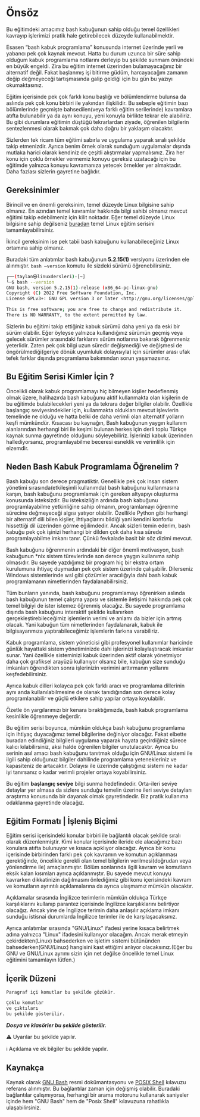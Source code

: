 # Önsöz

Bu eğitimdeki amacımız bash kabuğunun sahip olduğu temel özellikleri kavrayıp işlerimizi pratik hale getirebilecek düzeyde kullanabilmektir. 

Esasen “bash kabuk programlama” konusunda internet üzerinde yerli ve yabancı pek çok kaynak mevcut. Hatta bu durum uzunca bir süre sahip olduğum kabuk programlama notlarını derleyip bu şekilde sunmam önündeki en büyük engeldi. Zira bu eğitim internet üzerinden bulamayacağınız bir alternatif değil. Fakat başlanmış işi bitirme güdüm, harcayacağım zamanın değip değmeyeceği tartışmasında galip geldiği için bu gün bu yazıyı okumaktasınız. 

Eğitim içerisinde pek çok farklı konu başlığı ve bölümlendirme bulunsa da aslında pek çok konu birbiri ile yakından ilişkilidir. Bu sebeple eğitimin bazı bölümlerinde geçmişte bahsedilen(veya farklı eğitim serilerinde) kavramlara atıfta bulunabilir ya da aynı konuyu, yeni konuyla birlikte tekrar ele alabiliriz. Bu gibi durumlara eğitimin düştüğü tekrarlardan ziyade, öğrenilen bilgilerin sentezlenmesi olarak bakmak çok daha doğru bir yaklaşım olacaktır.

Sizlerden tek ricam tüm eğitimi sabırla ve uygulama yaparak sıralı şekilde takip etmenizdir. Ayrıca benim örnek olarak sunduğum uygulamalar dışında mutlaka harici olarak kendiniz de çeşitli alıştırmalar yapmalısınız. Zira her konu için çoklu örnekler vermemiz konuyu gereksiz uzatacağı için bu eğitimde yalnızca konuyu kavramanıza yetecek örnekler yer almaktadır. Daha fazlası sizlerin gayretine bağlıdır.

## Gereksinimler

Birincil ve en önemli gereksinim, temel düzeyde Linux bilgisine sahip olmanız. En azından temel kavramlar hakkında bilgi sahibi olmanız mevcut eğitimi takip edebilmeniz için kilit noktadır. Eğer temel düzeyde Linux bilgisine sahip değilseniz [buradan](https://www.linuxdersleri.net/temel-linux) temel Linux eğitim serisini tamamlayabilirsiniz.

İkincil gereksinim ise pek tabii bash kabuğunu kullanabileceğiniz Linux ortamına sahip olmanız.

Buradaki tüm anlatımlar bash kabuğunun **5.2.15(1)** versiyonu üzerinden ele alınmıştır. `bash —version` komutu ile sizdeki sürümü öğrenebilirsiniz.

```bash
┌──(taylan㉿linuxdersleri)-[~]
└─$ bash --version
GNU bash, version 5.2.15(1)-release (x86_64-pc-linux-gnu)
Copyright (C) 2022 Free Software Foundation, Inc.
License GPLv3+: GNU GPL version 3 or later <http://gnu.org/licenses/gpl.html>

This is free software; you are free to change and redistribute it.
There is NO WARRANTY, to the extent permitted by law.
```

Sizlerin bu eğitimi takip ettiğiniz kabuk sürümü daha yeni ya da eski bir sürüm olabilir. Eğer öyleyse yalnızca kullandığınız sürümün geçmiş veya gelecek sürümler arasındaki farklarını sürüm notlarına bakarak öğrenmeniz yeterlidir. Zaten pek çok bilgi uzun süredir değişmediği ve değişmesi de öngörülmediği(geriye dönük uyumluluk dolayısıyla) için sürümler arası ufak tefek farklar dışında programlama bakımından sorun yaşamazsınız.

## Bu Eğitim Serisi Kimler İçin ?

Öncelikli olarak kabuk programlamayı hiç bilmeyen kişiler hedeflenmiş olmak üzere, halihazırda bash kabuğunu aktif kullanmakta olan kişilerin de bu eğitimde bulabilecekleri yeni ya da tekrara değer bilgiler olabilir. Özellikle başlangıç seviyesindekiler için, kullanmakta oldukları mevcut işlevlerin temelinde ne olduğu ve hatta belki de daha verimli olan alternatif yolların keşfi mümkündür. Kısacası bu kaynağın, Bash kabuğunun yaygın kullanım alanlarından herhangi biri ile keşimi bulunan herkes için derli toplu Türkçe kaynak sunma gayretinde olduğunu söyleyebiliriz. İşlerinizi kabuk üzerinden hallediyorsanız, programlayabilme beceresi esneklik ve verimlilik için elzemdir.

## Neden Bash Kabuk Programlama Öğrenelim ?

Bash kabuğu son derece pragmatiktir. Genellikle pek çok insan sistem yönetimi sırasında(etkileşimli kullanımda) bash kabuğunu kullanmasına karşın, bash kabuğunu programlamak için gereken altyapıyı oluşturma konusunda isteksizdir. Bu isteksizliğin ardında bash kabuğunu programlayabilme yetkinliğine sahip olmanın, programlamayı öğrenme sürecine değmeyeceği algısı yatıyor olabilir. Özellikle Python gibi herhangi bir alternatif dili bilen kişiler, ihtiyaçlarını bildiği yani kendini konforlu hissettiği dil üzerinden görme eğilimdedir. Ancak sizleri temin ederim, bash kabuğu pek çok işinizi herhangi bir dilden çok daha kısa sürede programlayabilme imkanı tanır. Çünkü fevkalade basit bir söz dizimi mevcut.

Bash kabuğunu öğrenmenin ardındaki bir diğer önemli motivasyon, bash kabuğunun *nix sistem türevlerinde son derece yaygın kullanıma sahip olmasıdır. Bu sayede yazdığımız bir program hiç bir ekstra ortam kurulumuna ihtiyaç duymadan pek çok sistem üzerinde çalışabilir. Dilerseniz Windows sistemlerinde wsl gibi çözümler aracılığıyla dahi bash kabuk programlamanın nimetlerinden faydalanabilirsiniz. 

Tüm bunların yanında, bash kabuğunu programlamayı öğrenirken aslında bash kabuğunun temel çalışma yapısı ve sistemle iletişimi hakkında pek çok temel bilgiyi de ister istemez öğrenmiş olacağız. Bu sayede programlama dışında bash kabuğunu interaktif şekilde kullanırken gerçekleştirebileceğimiz işlemlerin verimi ve anlamı da bizler için artmış olacak. Yani kabuğun tüm nimetlerinden faydalanarak, kabuk ile bilgisayarımıza yaptırabileceğimiz işlemlerin farkına varabiliriz. 

Kabuk programlama, sistem yöneticisi gibi profesyonel kullanımlar haricinde günlük hayattaki sistem yönetiminizde dahi işlerinizi kolaylaştıracak imkanlar sunar. Yani özellikle sisteminizi kabuk üzerinden aktif olarak yönetmiyor daha çok grafiksel arayüzü kullanıyor olsanız bile, kabuğun size sunduğu imkanları öğrendikten sonra işlerinizin verimini arttırmanın yollarını keşfedebilirsiniz.

Ayrıca kabuk dilleri kolayca pek çok farklı aracı ve programlama dillerinin aynı anda kullanılabilmesine de olanak tanıdığından son derece kolay programlanabilir ve güçlü etkilere sahip yapılar ortaya koyulabilir.

Özetle ön yargılarımızı bir kenara bıraktığımızda, bash kabuk programlama kesinlikle öğrenmeye değerdir.

Bu eğitim serisi boyunca, mümkün oldukça bash kabuğunu programlama için ihtiyaç duyacağımız temel bilgilerine değiniyor olacağız. Fakat elbette buradan edindiğiniz bilgileri uygulama yaparak hayata geçirdiğiniz sürece kalıcı kılabilirsiniz, aksi halde öğrenilen bilgiler unutulacaktır. Ayrıca bu serinin asıl amacı bash kabuğunu tanıtmak olduğu için GNU/Linux sistemi ile ilgili sahip olduğunuz bilgiler dahilinde programlama yetenekleriniz ve kapasiteniz de artacaktır. Dolayısı ile üzerinde çalıştığınız sistemi ne kadar iyi tanırsanız o kadar verimli projeler ortaya koyabilirsiniz. 

Bu eğitim **başlangıç seviye** bilgi sunma hedefindedir. Orta-ileri seviye detaylar yer almasa da sizlere sunduğu temelin üzerine ileri seviye detayları araştırma konusunda bir dayanak olmak gayretindedir. Biz pratik kullanıma odaklanma gayretinde olacağız.

## Eğitim Formatı | İşleniş Biçimi

Eğitim serisi içerisindeki konular birbiri ile bağlantılı olacak şekilde sıralı olarak düzenlenmiştir. Kimi konular içerisinde ileride ele alacağımız bazı konulara atıfta bulunuyor ve kısaca açıklıyor olacağız. Ayrıca bir konu içerisinde birbirinden farklı pek çok kavramın ve komutun açıklanması gerektiğinde, öncelikle gerekli olan temel bilgilerin verilmesi(doğrudan veya yönlendirme ile) amaçlanmıştır. Bölüm sonlarında ilgili kavram ve komutların eksik kalan kısımları ayrıca açıklanmıştır. Bu sayede mevcut konuyu kavrarken dikkatinizin dağılmasını önlediğimiz gibi konu içerisindeki kavram ve komutların ayrıntılı açıklamalarına da ayrıca ulaşmamız mümkün olacaktır.

Açıklamalar sırasında İngilizce terimlerin mümkün oldukça Türkçe karşılıklarını kullanıp parantez içerisinde İngilizce karşılıklarını belirtiyor olacağız. Ancak yine de İngilizce terimin daha anlaşılır açıklama imkanı sunduğu istisnai durumlarda İngilizce terimler ile de karşılaşacaksınız. 

Ayrıca anlatımlar sırasında "GNU/Linux" ifadesi yerine kısaca belirtmek adına yalnızca "Linux" ifadesini kullanıyor olacağım. Ancak merak etmeyin çekirdekten(Linux) bahsederken ve işletim sistemi bütününden bahsederken(GNU/Linux) hangisini kast ettiğimi anlıyor olacaksınız.(Eğer bu GNU ve GNU/Linux ayrımı sizin için net değilse öncelikle temel Linux eğitimini tamamlayın lütfen.)

## İçerik Düzeni

`Paragraf içi komutlar bu şekilde gözükür.`

```bash
Çoklu komutlar 
ve çıktıları 
bu şekilde gösterilir.
```

***Dosya ve klasörler bu şekilde gösterilir.***

⚠️ Uyarılar bu şekilde yapılır.


ℹ️ Açıklama ve ek bilgiler bu şekilde yapılır.


## Kaynakça

Kaynak olarak [GNU Bash](https://www.gnu.org/savannah-checkouts/gnu/bash/manual/bash.html) resmi dokümantasyonu ve [POSIX Shell](https://pubs.opengroup.org/onlinepubs/9699919799/utilities/contents.html) kılavuzu referans alınmıştır. Bu bağlantılar zaman için değişmiş olabilir. Buradaki bağlantılar çalışmıyorsa, herhangi bir arama motorunu kullanarak saniyeler içinde hem "GNU Bash" hem de "Posix Shell" kılavuzuna rahatlıkla ulaşabilirsiniz.
